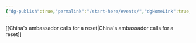 ```yaml
---
{"dg-publish":true,"permalink":"/start-here/events/","dgHomeLink":true,"dgPassFrontmatter":false}
---
```



[[China's ambassador calls for a reset|China's ambassador calls for a reset]]
